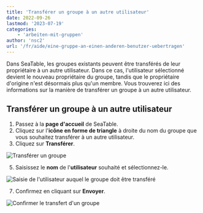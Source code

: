 ```yaml
---
title: 'Transférer un groupe à un autre utilisateur'
date: 2022-09-26
lastmod: '2023-07-19'
categories:
    - 'arbeiten-mit-gruppen'
author: 'nsc2'
url: '/fr/aide/eine-gruppe-an-einen-anderen-benutzer-uebertragen'
---
```


Dans SeaTable, les groupes existants peuvent être transférés de leur propriétaire à un autre utilisateur. Dans ce cas, l'utilisateur sélectionné devient le nouveau propriétaire du groupe, tandis que le propriétaire d'origine n'est désormais plus qu'un membre. Vous trouverez ici des informations sur la manière de transférer un groupe à un autre utilisateur.

## Transférer un groupe à un autre utilisateur

1. Passez à la **page d'accueil** de SeaTable.
2. Cliquez sur l'**icône en forme de triangle** à droite du nom du groupe que vous souhaitez transférer à un autre utilisateur.
3. Cliquez sur **Transférer**.

![Transférer un groupe](https://seatable.io/wp-content/uploads/2022/09/transfer-group.jpg)

5. Saisissez le **nom** de l'**utilisateur** souhaité et sélectionnez-le.

![Saisie de l'utilisateur auquel le groupe doit être transféré](https://seatable.io/wp-content/uploads/2022/09/type-name-to-transfer-group-to.png)

7. Confirmez en cliquant sur **Envoyer**.

![Confirmer le transfert d'un groupe](https://seatable.io/wp-content/uploads/2022/09/confirm-transfer-to-group.jpg)
